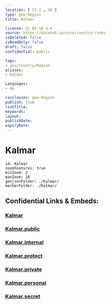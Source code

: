 ```yaml
---
location: [ 57.2 , 16 ] 
type: geo-Region
title: Kalmar

license: CC BY-SA 4.0
source: https://datahub.io/core/country-codes
isDeleted: false
isReadOnly: false
draft: false
confidential: public

tags:
- geo/Country/Region
aliases:
- Kalmar

Languages:
- de

cssclasses: geo-Region
publish: true
linkTitle: 
keywords: 
layout: 
publishDate: 
expiryDate: 
---
```


# Kalmar

```leaflet
id: Kalmar
zoomFeatures: true 
minZoom: 2 
maxZoom: 18
geojsonFolder: ./Kalmar/
markerFolder: ./Kalmar/
```


## Confidential Links & Embeds: 

### [Kalmar](/_Standards/Earth/Continent/Europe/Europe~North/Sweden/Provinces~Sweden/Kalmar.md) 

### [Kalmar.public](/_public/Earth/Continent/Europe/Europe~North/Sweden/Provinces~Sweden/Kalmar.public.md) 

### [Kalmar.internal](/_internal/Earth/Continent/Europe/Europe~North/Sweden/Provinces~Sweden/Kalmar.internal.md) 

### [Kalmar.protect](/_protect/Earth/Continent/Europe/Europe~North/Sweden/Provinces~Sweden/Kalmar.protect.md) 

### [Kalmar.private](/_private/Earth/Continent/Europe/Europe~North/Sweden/Provinces~Sweden/Kalmar.private.md) 

### [Kalmar.personal](/_personal/Earth/Continent/Europe/Europe~North/Sweden/Provinces~Sweden/Kalmar.personal.md) 

### [Kalmar.secret](/_secret/Earth/Continent/Europe/Europe~North/Sweden/Provinces~Sweden/Kalmar.secret.md)

